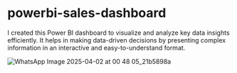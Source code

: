 # powerbi-sales-dashboard
I created this Power BI dashboard to visualize and analyze key data insights efficiently. It helps in making data-driven decisions by presenting complex information in an interactive and easy-to-understand format. 



![WhatsApp Image 2025-04-02 at 00 48 05_21b5898a](https://github.com/user-attachments/assets/b58d2ccf-9ea7-4105-871a-f2b084d2fbc1)
